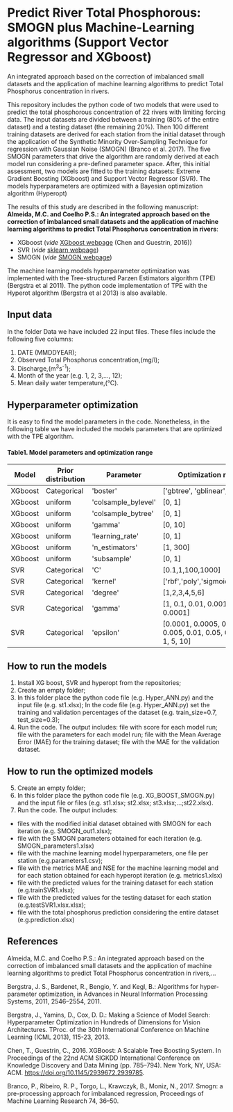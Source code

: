# Predict River Total Phosphorous: SMOGN plus Machine-Learning algorithms (Support Vector Regressor and XGboost)
An integrated approach based on the correction of imbalanced small datasets and the application of machine learning algorithms to predict Total Phosphorus concentration in rivers.


This repository includes the python code of two models that were used to predict the total phosphorous concentration of 22 rivers with limiting forcing data. The input datasets are divided between a training (80% of the entire dataset) and a testing dataset (the remaining 20%). Then 100 different training datasets are derived for each station from the initial dataset through the application of the Synthetic Minority Over-Sampling Technique for regression with Gaussian Noise (SMOGN) (Branco et al. 2017). The five SMOGN parameters that drive the algorithm are randomly derived at each model run considering a pre-defined parameter space. After, this initial assessment, two models are fitted to the training datasets: Extreme Gradient Boosting (XGboost) and Support Vector Regressor (SVR). The models hyperparameters are optimized with a Bayesian optimization algorithm (Hyperopt) 


The results of this study are described in the following manuscript: 
**Almeida, M.C. and Coelho P.S.: An integrated approach based on the correction of imbalanced small datasets and the application of machine learning algorithms to predict Total Phosphorus concentration in rivers**:

- XGboost (_vide_ [XGboost webpage](https://xgboost.readthedocs.io/en/stable/) (Chen and Guestrin, 2016))
-	SVR (_vide_ [sklearn webpage](https://scikit-learn.org/stable/modules/generated/sklearn.svm.SVR.html))
-	SMOGN (_vide_ [SMOGN webpage](https://github.com/nickkunz/smogn))

The machine learning models hyperparameter optimization was implemented with the Tree-structured Parzen Estimators algorithm (TPE) (Bergstra et al 2011). The python code implementation of TPE with the Hyperot algorithm (Bergstra et al 2013) is also available.


## Input data

In the folder Data we have included 22 input files. These files include the following five columns:

1. DATE (MMDDYEAR);
2. Observed Total Phosphorus concentration,(mg/l);
3. Discharge,(m<sup>3</sup>s<sup>-1</sup>);
4. Month of the year (e.g. 1, 2, 3,..., 12);
5. Mean daily water temperature,(°C).

## Hyperparameter optimization
It is easy to find the model parameters in the code. Nonetheless, in the following table we have included the models parameters that are optimized with the TPE algorithm.

#### Table1. Model parameters and optimization range
Model|	Prior distribution|	Parameter     |	Optimization range
---- | ------------------ | ------------- | ------------------ 
XGboost         |Categorical        |	'boster'|	['gbtree', 'gblinear', 'dart'] 
XGboost         |uniform            |	'colsample_bylevel' |	[0, 1] 
XGboost         |uniform            |	'colsample_bytree'|[0, 1] 
XGboost         |uniform            |	'gamma'|[0, 10] 
XGboost         |uniform            |	'learning_rate' |	[0, 1]
XGboost         |uniform            |	'n_estimators'| [1, 300] 
XGboost         |uniform            |	'subsample' |  [0, 1]
SVR             |Categorical        |	'C'|[0.1,1,100,1000]
SVR             |Categorical        |	'kernel'|	['rbf','poly','sigmoid','linear']
SVR         	  |Categorical        |'degree' |	[1,2,3,4,5,6]
SVR             |Categorical        |	'gamma' |	[1, 0.1, 0.01, 0.001, 0.0001]
SVR             |Categorical        |	'epsilon'|	[0.0001, 0.0005, 0.001, 0.005, 0.01, 0.05, 0.1, 0.5, 1, 5, 10]


## How to run the models
1. Install XG boost, SVR and hyperopt from the repositories;
2. Create an empty folder;
3. In this folder place the python code file (e.g. Hyper_ANN.py) and the input file (e.g. st1.xlsx); In the code file (e.g. Hyper_ANN.py) set the training and validation percentages of the dataset (e.g. train_size=0.7, test_size=0.3);
4. Run the code. The output includes: file with score for each model run; file with the parameters for each model run; file with the Mean Average Error (MAE) for the training dataset; file with the MAE for the validation dataset. 

## How to run the optimized models
5. Create an empty folder;
6. In this folder place the python code file (e.g. XG_BOOST_SMOGN.py) and the input file or files (e.g. st1.xlsx; st2.xlsx; st3.xlsx;...;st22.xlsx).
7. Run the code. The output includes: 
- files with the modified initial dataset obtained with SMOGN for each iteration (e.g. SMOGN_out1.xlsx);
- file with the SMOGN parameters obtained for each iteration (e.g. SMOGN_parameters1.xlsx)
- file with the machine learning model hyperparameters, one file per station (e.g.parameters1.csv); 
- file with the metrics MAE and NSE for the machine learning model and for each station obtained for each hyperopt iteration (e.g. metrics1.xlsx)
- file with the predicted values for the training dataset for each station (e.g.trainSVR1.xlsx); 
- file with the predicted values for the testing dataset for each station (e.g.testSVR1.xlsx.xlsx); 
- file with the total phosphorus prediction considering the entire dataset (e.g.prediction.xlsx)



## References
Almeida, M.C. and Coelho P.S.: An integrated approach based on the correction of imbalanced small datasets and the application of machine learning algorithms to predict Total Phosphorus concentration in rivers,...

Bergstra, J. S., Bardenet, R., Bengio, Y. and Kegl, B.: Algorithms for hyper-parameter optimization, in Advances in Neural Information Processing Systems, 2011, 2546–2554, 2011.

Bergstra, J., Yamins, D., Cox, D. D.: Making a Science of Model Search: Hyperparameter Optimization in Hundreds of Dimensions for Vision Architectures. TProc. of the 30th International Conference on Machine Learning (ICML 2013), 115-23, 2013.

Chen, T., Guestrin, C., 2016. XGBoost: A Scalable Tree Boosting System. In Proceedings of the 22nd ACM SIGKDD International Conference on Knowledge Discovery and Data Mining (pp. 785–794). New York, NY, USA: ACM. https://doi.org/10.1145/2939672.2939785.

Branco, P., Ribeiro, R. P., Torgo, L., Krawczyk, B., Moniz, N., 2017. Smogn: a pre-processing approach for imbalanced regression, Proceedings of Machine Learning Research 74, 36–50.
